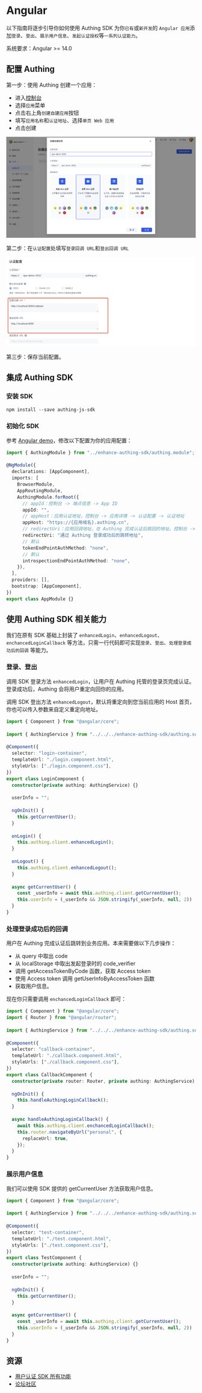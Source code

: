# Angular

以下指南将逐步引导你如何使用 Authing SDK 为你`已有`或`新开发`的 `Angular 应用`添加`登录`、`登出`、`展示用户信息`、`发起认证授权`等`一系列认证能力`。

系统要求：Angular >= 14.0

<AppDetailSiderBar />

## 配置 Authing

第一步：使用 Authing 创建一个应用：

- 进入<a href="https://authing.cn/" target="blank">控制台</a>
- 选择`应用`菜单
- 点击右上角`创建自建应用`按钮
- 填写`应用名称`和`认证地址`、选择`单页 Web 应用`
- 点击创建

![image](./doc-assets/1.png)

第二步：在`认证配置`处填写`登录回调 URL`和`登出回调 URL`

![image](./doc-assets/2.png)

第三步：保存当前配置。

## 集成 Authing SDK

### 安装 SDK

```shell
npm install --save authing-js-sdk
```

### 初始化 SDK

参考 [Angular demo](https://github.com/Authing/spa-demo-angular/tree/feat-refactor)，修改以下配置为你的应用配置：

```typescript
import { AuthingModule } from "../enhance-authing-sdk/authing.module";

@NgModule({
  declarations: [AppComponent],
  imports: [
    BrowserModule,
    AppRoutingModule,
    AuthingModule.forRoot({
      // appId：控制台 -> 端点信息 -> App ID
      appId: "",
      // appHost：应用认证地址，控制台 -> 应用详情 -> 认证配置 -> 认证地址
      appHost: "https://{应用域名}.authing.cn",
      // redirectUri：应用回调地址，在 Authing 完成认证后跳回的地址。控制台 -> 应用详情 -> 认证配置 -> 登录回调 URL
      redirectUri: "通过 Authing 登录成功后的跳转地址",
      // 默认
      tokenEndPointAuthMethod: "none",
      // 默认
      introspectionEndPointAuthMethod: "none",
    }),
  ],
  providers: [],
  bootstrap: [AppComponent],
})
export class AppModule {}
```

## 使用 Authing SDK 相关能力

我们在原有 SDK 基础上封装了 `enhancedLogin`、`enhancedLogout`、`enchancedLoginCallback` 等方法，只需一行代码即可实现`登录`、`登出`、`处理登录成功后的回调` 等能力。

### 登录、登出

调用 SDK 登录方法 `enhancedLogin`，让用户在 Authing 托管的登录页完成认证。登录成功后，Authing 会将用户重定向回你的应用。

调用 SDK 登出方法 `enhancedLogout`，默认将重定向到您当前应用的 Host 首页，你也可以传入参数来自定义重定向地址。

```typescript
import { Component } from "@angular/core";

import { AuthingService } from "../../../enhance-authing-sdk/authing.service";

@Component({
  selector: "login-container",
  templateUrl: "./login.component.html",
  styleUrls: ["./login.component.css"],
})
export class LoginComponent {
  constructor(private authing: AuthingService) {}

  userInfo = "";

  ngOnInit() {
    this.getCurrentUser();
  }

  onLogin() {
    this.authing.client.enhancedLogin();
  }

  onLogout() {
    this.authing.client.enhancedLogout();
  }

  async getCurrentUser() {
    const _userInfo = await this.authing.client.getCurrentUser();
    this.userInfo = (_userInfo && JSON.stringify(_userInfo, null, 2)) || "";
  }
}
```

### 处理登录成功后的回调

用户在 Authing 完成认证后跳转到业务应用。本来需要做以下几步操作：

- 从 query 中取出 code
- 从 localStorage 中取出发起登录时的 code_verifier
- 调用 getAccessTokenByCode 函数，获取 Access token
- 使用 Access token 调用 getUserInfoByAccessToken 函数
- 获取用户信息。

现在你只需要调用 `enchancedLoginCallback` 即可：

```typescript
import { Component } from "@angular/core";
import { Router } from "@angular/router";

import { AuthingService } from "../../../enhance-authing-sdk/authing.service";

@Component({
  selector: "callback-container",
  templateUrl: "./callback.component.html",
  styleUrls: ["./callback.component.css"],
})
export class CallbackComponent {
  constructor(private router: Router, private authing: AuthingService) {}

  ngOnInit() {
    this.handleAuthingLoginCallback();
  }

  async handleAuthingLoginCallback() {
    await this.authing.client.enchancedLoginCallback();
    this.router.navigateByUrl("personal", {
      replaceUrl: true,
    });
  }
}
```

### 展示用户信息

我们可以使用 SDK 提供的 getCurrentUser 方法获取用户信息。

```typescript
import { Component } from "@angular/core";

import { AuthingService } from "../../../enhance-authing-sdk/authing.service";

@Component({
  selector: "test-container",
  templateUrl: "./test.component.html",
  styleUrls: ["./test.component.css"],
})
export class TestComponent {
  constructor(private authing: AuthingService) {}

  userInfo = "";

  ngOnInit() {
    this.getCurrentUser();
  }

  async getCurrentUser() {
    const _userInfo = await this.authing.client.getCurrentUser();
    this.userInfo = (_userInfo && JSON.stringify(_userInfo, null, 2)) || "";
  }
}
```

## 资源

- [用户认证 SDK 所有功能](https://docs.authing.cn/v2/reference/sdk-for-node/authentication/)
- [论坛社区](https://forum.authing.cn/)
